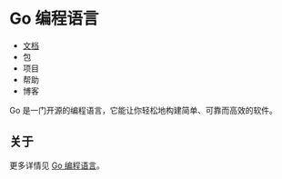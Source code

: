 # Go 编程语言

* [文档](https://github.com/alphaeye/go-zh/blob/master/doc.md)
* 包
* 项目
* 帮助
* 博客

Go 是一门开源的编程语言，它能让你轻松地构建简单、可靠而高效的软件。

## 关于
更多详情见 [Go 编程语言](https://golang.org/doc/install)。
